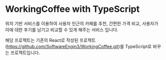 # WorkingCoffee with TypeScript

위치 기반 서비스를 이용하여 사용자 인근의 카페를 추천, 간편한 가격 비교, 사용자가 이에 대한 후기를 남기고 비교할 수 있게 해주는 서비스 입니다.

해당 프로젝트는 기존의 React로 작성된 프로젝트(https://github.com/SoftwareEngin3/WorkingCoffee.git)를 TypeScript로 바꾸는 프로젝트입니다.
